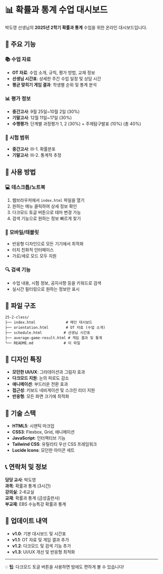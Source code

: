 # 📊 확률과 통계 수업 대시보드

박도영 선생님의 **2025년 2학기 확률과 통계** 수업을 위한 온라인 대시보드입니다.

## 🎯 주요 기능

### 📚 **수업 자료**
- **OT 자료**: 수업 소개, 규칙, 평가 방법, 교재 정보
- **선생님 시간표**: 상세한 주간 수업 일정 및 상담 시간
- **평균 맞히기 게임 결과**: 학생별 순위 및 통계 분석

### 📊 **평가 정보**
- **중간고사**: 9월 25일~10월 2일 (30%)
- **기말고사**: 12월 11일~17일 (30%)
- **수행평가**: 단계별 과정평가 1, 2 (30%) + 주제탐구발표 (10%) (총 40%)

### 📅 **시험 범위**
- **중간고사**: Ⅲ-1. 확률분포
- **기말고사**: Ⅲ-2. 통계적 추정

## 🚀 사용 방법

### 💻 **데스크톱/노트북**
1. 웹브라우저에서 `index.html` 파일을 열기
2. 원하는 메뉴 클릭하여 상세 정보 확인
3. 다크모드 토글 버튼으로 테마 변경 가능
4. 검색 기능으로 원하는 정보 빠르게 찾기

### 📱 **모바일/태블릿**
- 반응형 디자인으로 모든 기기에서 최적화
- 터치 친화적 인터페이스
- 가로/세로 모드 모두 지원

### 🔍 **검색 기능**
- 수업 내용, 시험 정보, 공지사항 등을 키워드로 검색
- 실시간 필터링으로 원하는 정보만 표시

## 📁 파일 구조

```
25-2-class/
├── index.html              # 메인 대시보드
├── orientation.html        # OT 자료 (수업 소개)
├── schedule.html          # 선생님 시간표
├── average-game-result.html # 게임 결과 및 통계
└── README.md              # 이 파일
```

## 🎨 디자인 특징

- **모던한 UI/UX**: 그라데이션과 그림자 효과
- **다크모드 지원**: 눈의 피로도 감소
- **애니메이션**: 부드러운 전환 효과
- **접근성**: 키보드 네비게이션 및 스크린 리더 지원
- **반응형**: 모든 화면 크기에 최적화

## 🔧 기술 스택

- **HTML5**: 시맨틱 마크업
- **CSS3**: Flexbox, Grid, 애니메이션
- **JavaScript**: 인터랙티브 기능
- **Tailwind CSS**: 유틸리티 우선 CSS 프레임워크
- **Lucide Icons**: 모던한 아이콘 세트

## 📞 연락처 및 정보

**담당 교사**: 박도영  
**과목**: 확률과 통계 (3시간)  
**강의실**: 2-6교실  
**교재**: 확률과 통계 (금성출판사)  
**부교재**: EBS 수능특강 확률과 통계

## 🌟 업데이트 내역

- **v1.0**: 기본 대시보드 및 시간표
- **v1.1**: OT 자료 및 게임 결과 추가
- **v1.2**: 다크모드 및 검색 기능 추가
- **v1.3**: UI/UX 개선 및 반응형 최적화

---

💡 **팁**: 다크모드 토글 버튼을 사용하면 밤에도 편하게 볼 수 있습니다!

